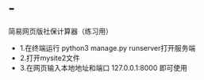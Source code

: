 # -
简易网页版社保计算器（练习用）
- 1.在终端运行 python3 manage.py runserver打开服务端
- 2.打开mysite2文件
- 3.在网页输入本地地址和端口 127.0.0.1:8000 即可使用
